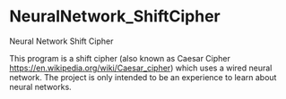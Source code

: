 # NeuralNetwork_ShiftCipher
Neural Network Shift Cipher

This program is a shift cipher (also known as Caesar Cipher https://en.wikipedia.org/wiki/Caesar_cipher) which uses a wired neural network.
The project is only intended to be an experience to learn about neural networks.
